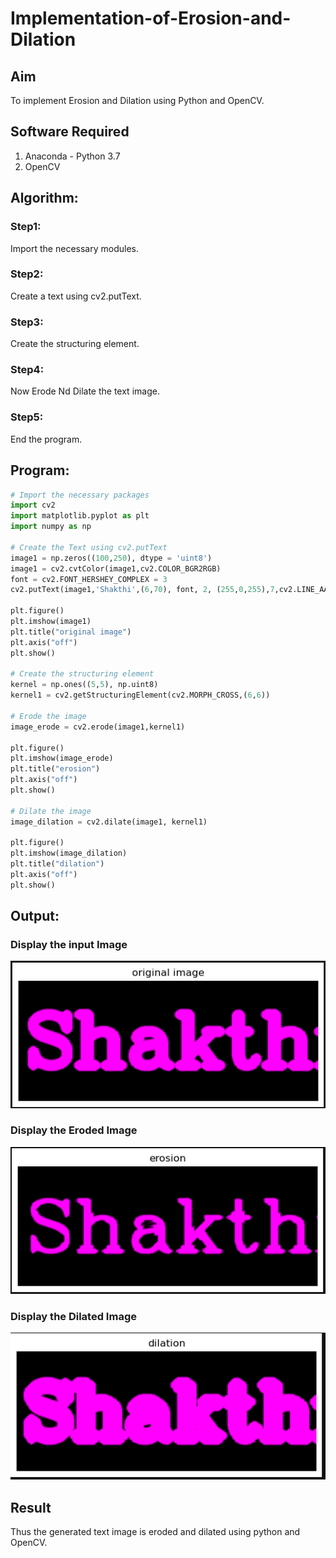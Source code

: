 # Implementation-of-Erosion-and-Dilation
## Aim
To implement Erosion and Dilation using Python and OpenCV.
## Software Required
1. Anaconda - Python 3.7
2. OpenCV
## Algorithm:
### Step1:
Import the necessary modules.

### Step2:
Create a text using cv2.putText.

### Step3:
Create the structuring element.

### Step4:
Now Erode Nd Dilate the text image.

### Step5:
End the program.
 
## Program:

``` Python
# Import the necessary packages
import cv2
import matplotlib.pyplot as plt
import numpy as np

# Create the Text using cv2.putText
image1 = np.zeros((100,250), dtype = 'uint8')
image1 = cv2.cvtColor(image1,cv2.COLOR_BGR2RGB)
font = cv2.FONT_HERSHEY_COMPLEX = 3
cv2.putText(image1,'Shakthi',(6,70), font, 2, (255,0,255),7,cv2.LINE_AA)

plt.figure()
plt.imshow(image1)
plt.title("original image")
plt.axis("off")
plt.show()

# Create the structuring element
kernel = np.ones((5,5), np.uint8)
kernel1 = cv2.getStructuringElement(cv2.MORPH_CROSS,(6,6))

# Erode the image
image_erode = cv2.erode(image1,kernel1)

plt.figure()
plt.imshow(image_erode)
plt.title("erosion")
plt.axis("off")
plt.show()

# Dilate the image
image_dilation = cv2.dilate(image1, kernel1)

plt.figure()
plt.imshow(image_dilation)
plt.title("dilation")
plt.axis("off")
plt.show()
```

## Output:

### Display the input Image
![](EX10-1.png)

### Display the Eroded Image
![](EX10-2.png)

### Display the Dilated Image
![](EX10-3.png)

## Result
Thus the generated text image is eroded and dilated using python and OpenCV.